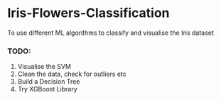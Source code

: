 # Iris-Flowers-Classification
To use different ML algorithms to classify and visualise the Iris dataset


### TODO:
1. Visualise the SVM
2. Clean the data, check for outliers etc
3. Build a Decision Tree
4. Try XGBoost Library
